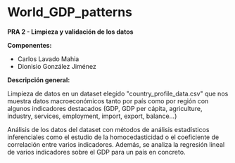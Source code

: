 # World_GDP_patterns

**PRA 2 - Limpieza y validación de los datos**

**Componentes:**

- Carlos Lavado Mahia
- Dionisio González Jiménez

**Descripción general:**

Limpieza de datos en un dataset elegido "country_profile_data.csv" que nos muestra datos macroeconómicos tanto por país como por región con algunos indicadores destacados (GDP, GDP per cápita, agriculture, industry, services, employment, import, export, balance...)

Análisis de los datos del dataset con métodos de análisis estadísticos inferenciales como el estudio de la homocedasticidad o el coeficiente de correlación entre varios indicadores. Además, se analiza la regresión lineal de varios indicadores sobre el GDP para un país en concreto. 
